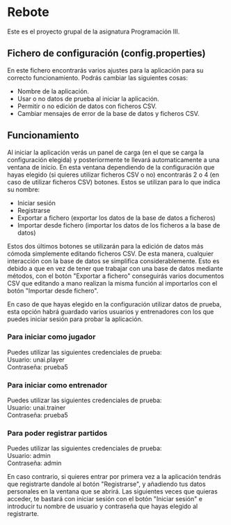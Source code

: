 # Rebote
Este es el proyecto grupal de la asignatura Programación III.

## Fichero de configuración (config.properties)
En este fichero encontrarás varios ajustes para la aplicación para su correcto funcionamiento.
Podrás cambiar las siguientes cosas:
  - Nombre de la aplicación.
  - Usar o no datos de prueba al iniciar la aplicación.
  - Permitir o no edición de datos con ficheros CSV.
  - Cambiar mensajes de error de la base de datos y ficheros CSV.

## Funcionamiento
Al iniciar la aplicación verás un panel de carga (en el que se carga la configuración elegida) y posteriormente te llevará automaticamente a una ventana de inicio.
En esta ventana dependiendo de la configuración que hayas elegido (si quieres utilizar ficheros CSV o no) encontrarás 2 o 4 (en caso de utilizar ficheros CSV) botones.
Estos se utilizan para lo que indica su nombre:
  - Iniciar sesión
  - Registrarse
  - Exportar a fichero (exportar los datos de la base de datos a ficheros)
  - Importar desde fichero (importar los datos de los ficheros a la base de datos)

Estos dos últimos botones se utilizarán para la edición de datos más cómoda simplemente editando ficheros CSV. De esta manera, cualquier interacción con la base de datos se simplifica considerablemente. Esto es debido a que en vez de tener que trabajar con una base de datos mediante métodos, con el botón "Exportar a fichero" conseguirás varios documentos CSV que editando a mano realizan la misma función al importarlos con el botón "Importar desde fichero".

En caso de que hayas elegido en la configuración utilizar datos de prueba, esta opción habrá guardado varios usuarios y entrenadores con los que puedes iniciar sesión para probar la aplicación.
  ### Para iniciar como jugador
  Puedes utilizar las siguientes credenciales de prueba:<br />
    Usuario: unai.player<br />
    Contraseña: prueba5

  ### Para iniciar como entrenador
  Puedes utilizar las siguientes credenciales de prueba:<br />
    Usuario: unai.trainer<br />
    Contraseña: prueba5

  ### Para poder registrar partidos
  Puedes utilizar las siguientes credenciales de prueba:<br />
    Usuario: admin<br />
    Contraseña: admin
    
En caso contrario, si quieres entrar por primera vez a la aplicación tendrás que registrarte dandole al botón "Registrarse", y añadiendo tus datos personales en la ventana que se abrirá. Las siguientes veces que quieras acceder, te bastará con iniciar sesión con el botón "Iniciar sesión" e introducir tu nombre de usuario y contraseña que hayas elegido al registrarte.
